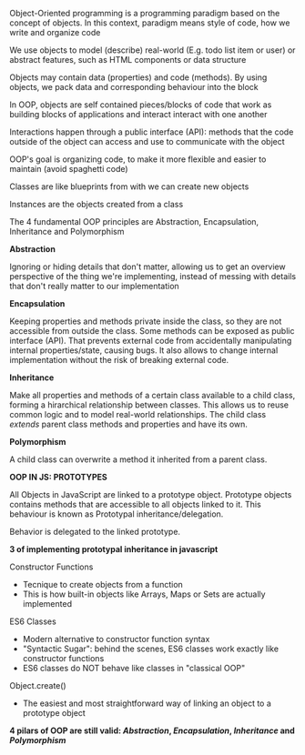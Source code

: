 Object-Oriented programming is a programming paradigm based on the concept of objects. In this context, paradigm means
style of code, how we write and organize code

We use objects to model (describe) real-world (E.g. todo list item or user) or abstract features, such as HTML components
or data structure

Objects may contain data (properties) and code (methods). By using objects, we pack data and corresponding behaviour
into the block

In OOP, objects are self contained pieces/blocks of code that work as building blocks of applications and interact
interact with one another

Interactions happen through a public interface (API): methods that the code outside of the object can access and use to
communicate with the object

OOP's goal is organizing code, to make it more flexible and easier to maintain (avoid spaghetti code)

Classes are like blueprints from with we can create new objects

Instances are the objects created from a class

The 4 fundamental OOP principles are Abstraction, Encapsulation, Inheritance and Polymorphism

**Abstraction**

Ignoring or hiding details that don't matter, allowing us to get an overview perspective of the thing we're implementing,
instead of messing with details that don't really matter to our implementation

**Encapsulation**

Keeping properties and methods private inside the class, so they are not accessible from outside the class. Some methods can be exposed as public interface (API). That prevents external code from accidentally manipulating internal properties/state, causing bugs. It also allows to change internal implementation without the risk of breaking external code.

**Inheritance**

Make all properties and methods of a certain class available to a child class, forming a hirarchical relationship between classes. This allows us to reuse common logic and to model real-world relationships.
The child class _extends_ parent class methods and properties and have its own.

**Polymorphism**

A child class can overwrite a method it inherited from a parent class.

**OOP IN JS: PROTOTYPES**

All Objects in JavaScript are linked to a prototype object.
Prototype objects contains methods that are accessible to all objects linked to it. This behaviour is known as Prototypal inheritance/delegation.

Behavior is delegated to the linked prototype.

**3 of implementing prototypal inheritance in javascript**

Constructor Functions

- Tecnique to create objects from a function
- This is how built-in objects like Arrays, Maps or Sets are actually implemented

ES6 Classes

- Modern alternative to constructor function syntax
- "Syntactic Sugar": behind the scenes, ES6 classes work exactly like constructor functions
- ES6 classes do NOT behave like classes in "classical OOP"

Object.create()

- The easiest and most straightforward way of linking an object to a prototype object

**4 pilars of OOP are still valid: _Abstraction_, _Encapsulation_, _Inheritance_ and _Polymorphism_**
